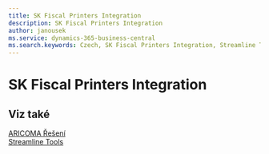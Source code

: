 ```yaml
---
title: SK Fiscal Printers Integration
description: SK Fiscal Printers Integration
author: janousek
ms.service: dynamics-365-business-central
ms.search.keywords: Czech, SK Fiscal Printers Integration, Streamline Tools
---
```

# SK Fiscal Printers Integration


<!-- ![Přehled zboží](media/SK-FiscalPrinters.png) -->


## Viz také
[ARICOMA Řešení](../index.md)  
[Streamline Tools](../StreamlineTools/streamlinetools.md)  
